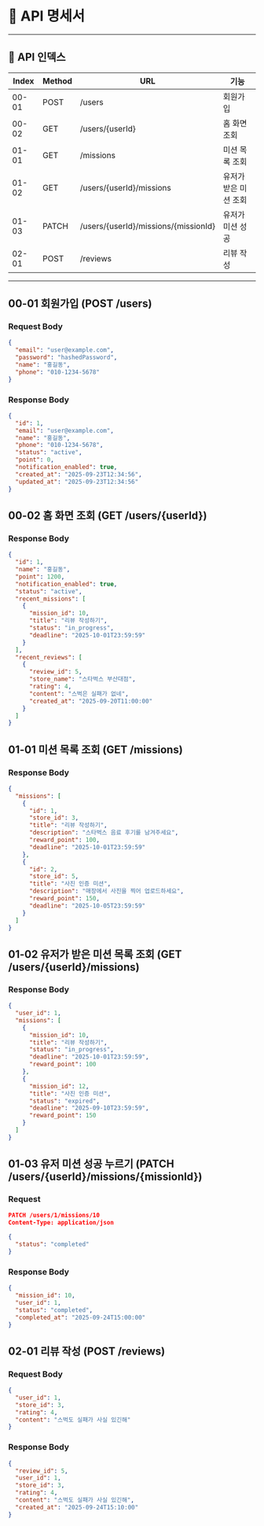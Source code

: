 # 📌 API 명세서

---

## 📑 API 인덱스

| Index  | Method | URL                                    | 기능                  |
|--------|--------|----------------------------------------|-----------------------|
| 00-01  | POST   | /users                                 | 회원가입              |
| 00-02  | GET    | /users/{userId}                        | 홈 화면 조회          |
| 01-01  | GET    | /missions                              | 미션 목록 조회        |
| 01-02  | GET    | /users/{userId}/missions               | 유저가 받은 미션 조회 |
| 01-03  | PATCH  | /users/{userId}/missions/{missionId}   | 유저가 미션 성공      |
| 02-01  | POST   | /reviews                               | 리뷰 작성             |

---

## 00-01 회원가입 (POST /users)

### Request Body
```json
{
  "email": "user@example.com",
  "password": "hashedPassword",
  "name": "홍길동",
  "phone": "010-1234-5678"
}
```

### Response Body 
```json
{
  "id": 1,
  "email": "user@example.com",
  "name": "홍길동",
  "phone": "010-1234-5678",
  "status": "active",
  "point": 0,
  "notification_enabled": true,
  "created_at": "2025-09-23T12:34:56",
  "updated_at": "2025-09-23T12:34:56"
}
```
## 00-02 홈 화면 조회 (GET /users/{userId})
### Response Body
```json
{
  "id": 1,
  "name": "홍길동",
  "point": 1200,
  "notification_enabled": true,
  "status": "active",
  "recent_missions": [
    {
      "mission_id": 10,
      "title": "리뷰 작성하기",
      "status": "in_progress",
      "deadline": "2025-10-01T23:59:59"
    }
  ],
  "recent_reviews": [
    {
      "review_id": 5,
      "store_name": "스타벅스 부산대점",
      "rating": 4,
      "content": "스벅은 실패가 없네",
      "created_at": "2025-09-20T11:00:00"
    }
  ]
}
```

## 01-01 미션 목록 조회 (GET /missions)
### Response Body
```json
{
  "missions": [
    {
      "id": 1,
      "store_id": 3,
      "title": "리뷰 작성하기",
      "description": "스타벅스 음료 후기를 남겨주세요",
      "reward_point": 100,
      "deadline": "2025-10-01T23:59:59"
    },
    {
      "id": 2,
      "store_id": 5,
      "title": "사진 인증 미션",
      "description": "매장에서 사진을 찍어 업로드하세요",
      "reward_point": 150,
      "deadline": "2025-10-05T23:59:59"
    }
  ]
}
```

## 01-02 유저가 받은 미션 목록 조회 (GET /users/{userId}/missions)
### Response Body
```json
{
  "user_id": 1,
  "missions": [
    {
      "mission_id": 10,
      "title": "리뷰 작성하기",
      "status": "in_progress",
      "deadline": "2025-10-01T23:59:59",
      "reward_point": 100
    },
    {
      "mission_id": 12,
      "title": "사진 인증 미션",
      "status": "expired",
      "deadline": "2025-09-10T23:59:59",
      "reward_point": 150
    }
  ]
}
```

## 01-03 유저 미션 성공 누르기 (PATCH /users/{userId}/missions/{missionId})
### Request
```json
PATCH /users/1/missions/10
Content-Type: application/json

{
  "status": "completed"
}
```
### Response Body
```json
{
  "mission_id": 10,
  "user_id": 1,
  "status": "completed",
  "completed_at": "2025-09-24T15:00:00"
}
```
## 02-01 리뷰 작성 (POST /reviews)
### Request Body
```json
{
  "user_id": 1,
  "store_id": 3,
  "rating": 4,
  "content": "스벅도 실패가 사실 있긴해"
}
```
### Response Body
```json
{
  "review_id": 5,
  "user_id": 1,
  "store_id": 3,
  "rating": 4,
  "content": "스벅도 실패가 사실 있긴해",
  "created_at": "2025-09-24T15:10:00"
}
```
